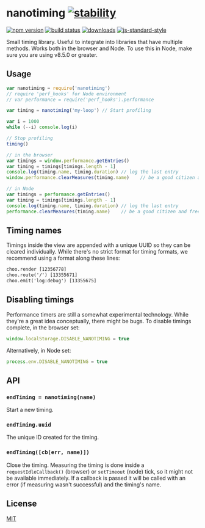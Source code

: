 # nanotiming [![stability][0]][1]
[![npm version][2]][3] [![build status][4]][5]
[![downloads][8]][9] [![js-standard-style][10]][11]

Small timing library. Useful to integrate into libraries that have multiple
methods. Works both in the browser and Node. To use this in Node, make sure you
are using v8.5.0 or greater.

## Usage
```js
var nanotiming = require('nanotiming')
// require 'perf_hooks' for Node environment
// var performance = require('perf_hooks').performance

var timing = nanotiming('my-loop') // Start profiling

var i = 1000
while (--i) console.log(i)

// Stop profiling
timing()

// in the browser
var timings = window.performance.getEntries()
var timing = timings[timings.length - 1]
console.log(timing.name, timing.duration) // log the last entry
window.performance.clearMeasures(timing.name)    // be a good citizen and free after use

// in Node 
var timings = performance.getEntries()
var timing = timings[timings.length - 1]
console.log(timing.name, timing.duration) // log the last entry
performance.clearMeasures(timing.name)    // be a good citizen and free after use
```

## Timing names
Timings inside the view are appended with a unique UUID so they can be cleared
individually. While there's no strict format for timing formats, we recommend
using a format along these lines:
```txt
choo.render [12356778]
choo.route('/') [13355671]
choo.emit('log:debug') [13355675]
```

## Disabling timings
Performance timers are still a somewhat experimental technology. While they're
a great idea conceptually, there might be bugs. To disable timings complete, in
the browser set:
```js
window.localStorage.DISABLE_NANOTIMING = true
```
Alternatively, in Node set:
```js
process.env.DISABLE_NANOTIMING = true
```

## API
### `endTiming = nanotiming(name)`
Start a new timing.

### `endTiming.uuid`
The unique ID created for the timing.

### `endTiming([cb(err, name)])`
Close the timing. Measuring the timing is done inside a `requestIdleCallback()`
(browser) or `setTimeout` (node) tick, so it might not be available
immediately. If a callback is passed it will be called with an error (if
measuring wasn't successful) and the timing's name.

## License
[MIT](https://tldrlegal.com/license/mit-license)

[0]: https://img.shields.io/badge/stability-experimental-orange.svg?style=flat-square
[1]: https://nodejs.org/api/documentation.html#documentation_stability_index
[2]: https://img.shields.io/npm/v/nanotiming.svg?style=flat-square
[3]: https://npmjs.org/package/nanotiming
[4]: https://img.shields.io/travis/choojs/nanotiming/master.svg?style=flat-square
[5]: https://travis-ci.org/choojs/nanotiming
[6]: https://img.shields.io/codecov/c/github/choojs/nanotiming/master.svg?style=flat-square
[7]: https://codecov.io/github/choojs/nanotiming
[8]: http://img.shields.io/npm/dm/nanotiming.svg?style=flat-square
[9]: https://npmjs.org/package/nanotiming
[10]: https://img.shields.io/badge/code%20style-standard-brightgreen.svg?style=flat-square
[11]: https://github.com/feross/standard
